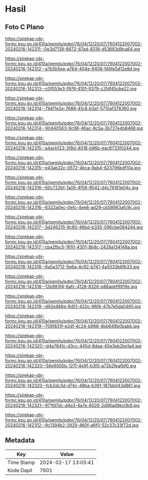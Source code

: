 # Hasil

## Foto C Plano

https://sirekap-obj-formc.kpu.go.id/410a/pemilu/pdpr/76/04/12/20/07/7604122007002-20240216-142311--0e3d7139-6672-47ad-8319-d53683d9ca64.jpg

https://sirekap-obj-formc.kpu.go.id/410a/pemilu/pdpr/76/04/12/20/07/7604122007002-20240216-142312--a7b5b5ee-a764-404e-9408-f46fe5d12e8d.jpg

https://sirekap-obj-formc.kpu.go.id/410a/pemilu/pdpr/76/04/12/20/07/7604122007002-20240216-142313--c0f053e3-f976-4101-9379-c2fdf45cbe22.jpg

https://sirekap-obj-formc.kpu.go.id/410a/pemilu/pdpr/76/04/12/20/07/7604122007002-20240216-142314--794f1e2e-7688-41c8-b3a1-5710af378360.jpg

https://sirekap-obj-formc.kpu.go.id/410a/pemilu/pdpr/76/04/12/20/07/7604122007002-20240216-142314--90440563-9c98-46ac-8c5a-3b727e4b8468.jpg

https://sirekap-obj-formc.kpu.go.id/410a/pemilu/pdpr/76/04/12/20/07/7604122007002-20240216-142315--a4acb123-3f8d-4018-b96b-eac8733f0244.jpg

https://sirekap-obj-formc.kpu.go.id/410a/pemilu/pdpr/76/04/12/20/07/7604122007002-20240216-142315--e43ab22c-0572-4bca-9ab4-623796bdf10a.jpg

https://sirekap-obj-formc.kpu.go.id/410a/pemilu/pdpr/76/04/12/20/07/7604122007002-20240216-142316--60c722bf-1a05-4f56-9542-d4c79161e04c.jpg

https://sirekap-obj-formc.kpu.go.id/410a/pemilu/pdpr/76/04/12/20/07/7604122007002-20240216-142316--6322a0ec-0efc-4ee8-ad29-cb58983afc9c.jpg

https://sirekap-obj-formc.kpu.go.id/410a/pemilu/pdpr/76/04/12/20/07/7604122007002-20240216-142317--3d246215-9c80-46bd-b335-096cbe084244.jpg

https://sirekap-obj-formc.kpu.go.id/410a/pemilu/pdpr/76/04/12/20/07/7604122007002-20240216-142317--cba2fbc5-1610-4301-8b8c-2428a134148a.jpg

https://sirekap-obj-formc.kpu.go.id/410a/pemilu/pdpr/76/04/12/20/07/7604122007002-20240216-142318--6a5a3712-5e6a-4c92-b741-4a5033b6fb33.jpg

https://sirekap-obj-formc.kpu.go.id/410a/pemilu/pdpr/76/04/12/20/07/7604122007002-20240216-142318--12b993f4-6afc-4128-8326-e88aebf9919e.jpg

https://sirekap-obj-formc.kpu.go.id/410a/pemilu/pdpr/76/04/12/20/07/7604122007002-20240216-142319--d92e486e-8d51-420c-96f4-47b7e5da0465.jpg

https://sirekap-obj-formc.kpu.go.id/410a/pemilu/pdpr/76/04/12/20/07/7604122007002-20240216-142319--709f831f-e2df-4c24-b968-4bb649b0babb.jpg

https://sirekap-obj-formc.kpu.go.id/410a/pemilu/pdpr/76/04/12/20/07/7604122007002-20240216-142320--d4a7841c-d3cc-445d-8dea-40e3eb2be1a4.jpg

https://sirekap-obj-formc.kpu.go.id/410a/pemilu/pdpr/76/04/12/20/07/7604122007002-20240216-142320--56e9005b-1211-4e91-b3f0-a72b2feafbf0.jpg

https://sirekap-obj-formc.kpu.go.id/410a/pemilu/pdpr/76/04/12/20/07/7604122007002-20240216-142320--fcb2dc3d-d74c-48ba-b391-187bb043d861.jpg

https://sirekap-obj-formc.kpu.go.id/410a/pemilu/pdpr/76/04/12/20/07/7604122007002-20240216-142321--971fd7dc-d4a3-4a7e-8026-2d96ad9ec0b8.jpg

https://sirekap-obj-formc.kpu.go.id/410a/pemilu/pdpr/76/04/12/20/07/7604122007002-20240216-142312--9c1394b2-2929-460f-a6f0-52c37c33f72d.jpg


## Metadata

| Key        | Value               |
| ---------- | ------------------- |
| Time Stamp | 2024-02-17 13:05:41 |
| Kode Dapil | 7601                |



